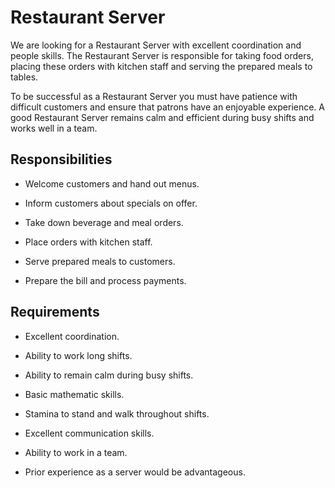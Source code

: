 # Restaurant Server

We are looking for a Restaurant Server with excellent coordination and people skills. The Restaurant Server is responsible for taking food orders, placing these orders with kitchen staff and serving the prepared meals to tables.

To be successful as a Restaurant Server you must have patience with difficult customers and ensure that patrons have an enjoyable experience. A good Restaurant Server remains calm and efficient during busy shifts and works well in a team.

## Responsibilities

* Welcome customers and hand out menus.

* Inform customers about specials on offer.

* Take down beverage and meal orders.

* Place orders with kitchen staff.

* Serve prepared meals to customers.

* Prepare the bill and process payments.

## Requirements

* Excellent coordination.

* Ability to work long shifts.

* Ability to remain calm during busy shifts.

* Basic mathematic skills.

* Stamina to stand and walk throughout shifts.

* Excellent communication skills.

* Ability to work in a team.

* Prior experience as a server would be advantageous.

